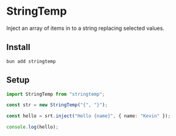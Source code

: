 # StringTemp

Inject an array of items in to a string replacing selected values.

## Install

```shell
bun add stringtemp
```

## Setup

```ts
import StringTemp from "stringtemp";

const str = new StringTemp("{", "}");

const hello = srt.inject("Hello {name}", { name: "Kevin" });

console.log(hello);
```
